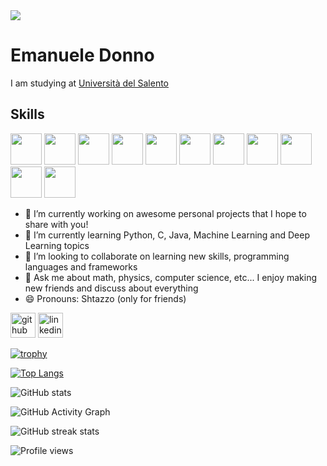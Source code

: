 <img src="https://github.com/Shtazzo/Shtazzo/blob/main/banner_github.mp4">

# Emanuele Donno
I am studying at [Università del Salento](https://www.unisalento.it)

## Skills
<img src="https://img.icons8.com/color/48/000000/c-programming.png" width="50"/>  <img src="https://img.icons8.com/color/48/000000/python--v2.png" width="50"/> <img src="https://img.icons8.com/color/48/000000/java.png" width="50"/> <img src="https://img.icons8.com/color/48/000000/javascript--v2.png" width="50"/> <img src="https://img.icons8.com/color/48/000000/typescript.png" width="50"/> <img src="https://img.icons8.com/color/48/000000/mysql-logo.png" width="50"/> <img src="https://img.icons8.com/color/48/000000/html-5--v1.png" width="50"/> <img src="https://img.icons8.com/color/48/000000/css3.png" width="50"/> <img src="https://img.icons8.com/color/48/000000/spring-logo.png" width="50"/> <img src="https://img.icons8.com/ios-filled/50/000000/ionic.png" width="50"/> <img src="https://img.icons8.com/color/48/000000/angularjs.png" width="50"/> 


- 🔭 I’m currently working on awesome personal projects that I hope to share with you! 
- 🌱 I’m currently learning Python, C, Java, Machine Learning and Deep Learning topics  
- 👯 I’m looking to collaborate on learning new skills, programming languages and frameworks 
- 💬 Ask me about math, physics, computer science, etc... I enjoy making new friends and discuss about everything 
- 😄 Pronouns: Shtazzo (only for friends) 


[<img src='https://cdn.jsdelivr.net/npm/simple-icons@3.0.1/icons/github.svg' alt='github' height='40'>](https://github.com/Shtazzo)  [<img src='https://cdn.jsdelivr.net/npm/simple-icons@3.0.1/icons/linkedin.svg' alt='linkedin' height='40'>](https://www.linkedin.com/in/emanuele-donno/)  

[![trophy](https://github-profile-trophy.vercel.app/?username=Shtazzo)](https://github.com/ryo-ma/github-profile-trophy)

[![Top Langs](https://github-readme-stats.vercel.app/api/top-langs/?username=Shtazzo)](https://github.com/anuraghazra/github-readme-stats)

![GitHub stats](https://github-readme-stats.vercel.app/api?username=Shtazzo&show_icons=true&count_private=true)  

![GitHub Activity Graph](https://activity-graph.herokuapp.com/graph?username=Shtazzo)  

![GitHub streak stats](https://github-readme-streak-stats.herokuapp.com/?user=Shtazzo)  

![Profile views](https://gpvc.arturio.dev/Shtazzo)  
